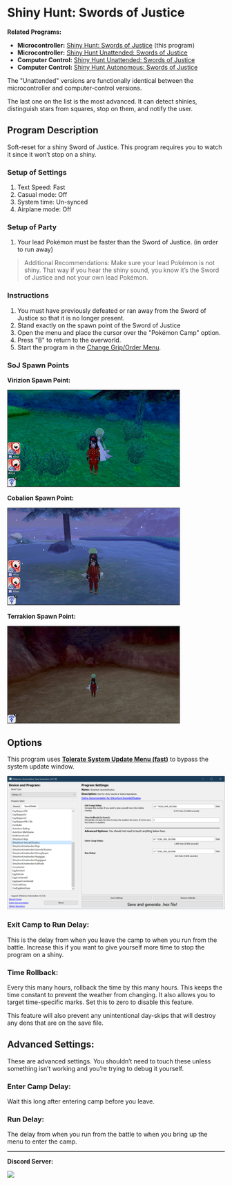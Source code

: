 # Shiny Hunt: Swords of Justice

**Related Programs:**
- **Microcontroller:** [Shiny Hunt: Swords of Justice](https://github.com/PokemonAutomation/Microcontroller/blob/master/Wiki/Programs/PokemonSwSh/ShinyHunt-SwordsOfJustice.md) (this program)
- **Microcontroller:** [Shiny Hunt Unattended: Swords of Justice](https://github.com/PokemonAutomation/Microcontroller/blob/master/Wiki/Programs/PokemonSwSh/ShinyHuntUnattended-SwordsOfJustice.md)
- **Computer Control:** [Shiny Hunt Unattended: Swords of Justice](https://github.com/PokemonAutomation/ComputerControl/blob/master/Wiki/Programs/PokemonSwSh/ShinyHuntUnattended-SwordsOfJustice.md)
- **Computer Control:** [Shiny Hunt Autonomous: Swords of Justice](https://github.com/PokemonAutomation/ComputerControl/blob/master/Wiki/Programs/PokemonSwSh/ShinyHuntAutonomous-SwordsOfJustice.md)

The "Unattended" versions are functionally identical between the microcontroller and computer-control versions.

The last one on the list is the most advanced. It can detect shinies, distinguish stars from squares, stop on them, and notify the user.


## Program Description

Soft-reset for a shiny Sword of Justice. This program requires you to watch it since it won’t stop on a shiny.

### Setup of Settings

1. Text Speed: Fast
2. Casual mode: Off
3. System time: Un-synced
4. Airplane mode: Off

### Setup of Party

1. Your lead Pokémon must be faster than the Sword of Justice. (in order to run away)

> Additional Recommendations: Make sure your lead Pokémon is not shiny. That way if you hear the shiny sound, you know it’s the Sword of Justice and not your own lead Pokémon.

### Instructions

1. You must have previously defeated or ran away from the Sword of Justice so that it is no longer present.
2. Stand exactly on the spawn point of the Sword of Justice
3. Open the menu and place the cursor over the "Pokémon Camp" option.
4. Press "B" to return to the overworld.
3. Start the program in the [Change Grip/Order Menu](/Wiki/Programs/NintendoSwitch/ChangeGripOrderMenu.md).

### SoJ Spawn Points

**Virizion Spawn Point:**

<img src="images/ShinyHunt-SwordsOfJustice-0.jpg" width="400">

**Cobalion Spawn Point:**

<img src="images/ShinyHunt-SwordsOfJustice-1.jpg" width="400">

**Terrakion Spawn Point:**

<img src="images/ShinyHunt-SwordsOfJustice-2.jpg" width="400">


## Options

This program uses [**Tolerate System Update Menu (fast)**](/Wiki/Programs/NintendoSwitch/FrameworkSettings.md#tolerate-system-update-menu-fast) to bypass the system update window.

<img src="images/ShinyHunt-SwordsOfJustice-Settings.png">

### Exit Camp to Run Delay:

This is the delay from when you leave the camp to when you run from the battle. Increase this if you want to give yourself more time to stop the program on a shiny.

### Time Rollback:

Every this many hours, rollback the time by this many hours. This keeps the time constant to prevent the weather from changing. It also allows you to target time-specific marks. Set this to zero to disable this feature.

This feature will also prevent any unintentional day-skips that will destroy any dens that are on the save file.


## Advanced Settings:

These are advanced settings. You shouldn’t need to touch these unless something isn’t working and you’re trying to debug it yourself.

### Enter Camp Delay:

Wait this long after entering camp before you leave.

### Run Delay:

The delay from when you run from the battle to when you bring up the menu to enter the camp.




<hr>

**Discord Server:** 

[<img src="https://canary.discordapp.com/api/guilds/695809740428673034/widget.png?style=banner2">](https://discord.gg/cQ4gWxN)






